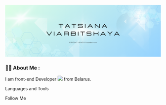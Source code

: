 ![Header](https://github.com/TanyaVerb/tanyaverb/blob/main/assets/Header-img.png)

### :woman_technologist: About Me :

I am front-end Developer <img src="https://giphy.com/embed/L1R1tvI9svkIWwpVYr" width="30"> from Belarus.

Languages and Tools

Follow Me
